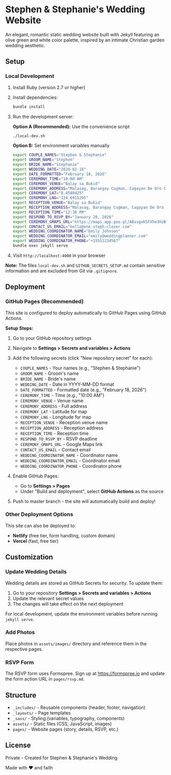 # Stephen & Stephanie's Wedding Website

An elegant, romantic static wedding website built with Jekyll featuring an olive green and white color palette, inspired by an intimate Christian garden wedding aesthetic.

## Setup

### Local Development

1. Install Ruby (version 2.7 or higher)

2. Install dependencies:
   ```bash
   bundle install
   ```

3. Run the development server:

   **Option A (Recommended):** Use the convenience script
   ```bash
   ./local-dev.sh
   ```

   **Option B:** Set environment variables manually
   ```bash
   export COUPLE_NAMES="Stephen & Stephanie"
   export GROOM_NAME="Stephen"
   export BRIDE_NAME="Stephanie"
   export WEDDING_DATE="2026-02-18"
   export DATE_FORMATTED="February 18, 2026"
   export CEREMONY_TIME="10:00 AM"
   export CEREMONY_VENUE="Balay sa Bukid"
   export CEREMONY_ADDRESS="Malasag, Barangay Cugman, Cagayan De Oro City, 9000"
   export CEREMONY_LAT="8.4580425"
   export CEREMONY_LNG="124.6915295"
   export RECEPTION_VENUE="Balay sa Bukid"
   export RECEPTION_ADDRESS="Malasag, Barangay Cugman, Cagayan De Oro City, 9000"
   export RECEPTION_TIME="12:30 PM"
   export RESPOND_TO_RSVP_BY="January 20, 2026"
   export CEREMONY_GMAPS_URL="https://maps.app.goo.gl/A8svgxK5FXhe3HzB8"
   export CONTACT_US_EMAIL="hello@one-steph-closer.com"
   export WEDDING_COORDINATOR_NAME="Emily Johnson"
   export WEDDING_COORDINATOR_EMAIL="emily@weddingplanner.com"
   export WEDDING_COORDINATOR_PHONE="+15551234567"
   bundle exec jekyll serve
   ```

4. Visit `http://localhost:4000` in your browser

**Note:** The files `local-dev.sh` and `GITHUB_SECRETS_SETUP.md` contain sensitive information and are excluded from Git via `.gitignore`.

## Deployment

### GitHub Pages (Recommended)

This site is configured to deploy automatically to GitHub Pages using GitHub Actions.

**Setup Steps:**

1. Go to your GitHub repository settings
2. Navigate to **Settings > Secrets and variables > Actions**
3. Add the following secrets (click "New repository secret" for each):
   - `COUPLE_NAMES` - Your names (e.g., "Stephen & Stephanie")
   - `GROOM_NAME` - Groom's name
   - `BRIDE_NAME` - Bride's name
   - `WEDDING_DATE` - Date in YYYY-MM-DD format
   - `DATE_FORMATTED` - Formatted date (e.g., "February 18, 2026")
   - `CEREMONY_TIME` - Time (e.g., "10:00 AM")
   - `CEREMONY_VENUE` - Venue name
   - `CEREMONY_ADDRESS` - Full address
   - `CEREMONY_LAT` - Latitude for map
   - `CEREMONY_LNG` - Longitude for map
   - `RECEPTION_VENUE` - Reception venue name
   - `RECEPTION_ADDRESS` - Reception address
   - `RECEPTION_TIME` - Reception time
   - `RESPOND_TO_RSVP_BY` - RSVP deadline
   - `CEREMONY_GMAPS_URL` - Google Maps link
   - `CONTACT_US_EMAIL` - Contact email
   - `WEDDING_COORDINATOR_NAME` - Coordinator name
   - `WEDDING_COORDINATOR_EMAIL` - Coordinator email
   - `WEDDING_COORDINATOR_PHONE` - Coordinator phone

4. Enable GitHub Pages:
   - Go to **Settings > Pages**
   - Under "Build and deployment", select **GitHub Actions** as the source

5. Push to master branch - the site will automatically build and deploy!

### Other Deployment Options

This site can also be deployed to:
- **Netlify** (free tier, form handling, custom domain)
- **Vercel** (fast, free tier)

## Customization

### Update Wedding Details

Wedding details are stored as GitHub Secrets for security. To update them:

1. Go to your repository **Settings > Secrets and variables > Actions**
2. Update the relevant secret values
3. The changes will take effect on the next deployment

For local development, update the environment variables before running `jekyll serve`.

### Add Photos
Place photos in `assets/images/` directory and reference them in the respective pages.

### RSVP Form
The RSVP form uses Formspree. Sign up at https://formspree.io and update the form action URL in `pages/rsvp.md`.

## Structure

- `_includes/` - Reusable components (header, footer, navigation)
- `_layouts/` - Page templates
- `_sass/` - Styling (variables, typography, components)
- `assets/` - Static files (CSS, JavaScript, images)
- `pages/` - Website pages (story, details, RSVP, etc.)

## License

Private - Created for Stephen & Stephanie's Wedding

Made with ♥ and faith

